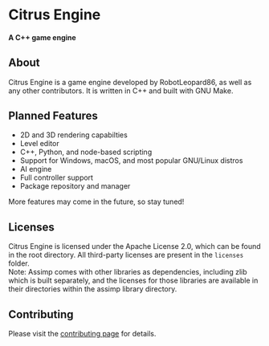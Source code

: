 # Citrus Engine  
#### A C++ game engine  

## About
Citrus Engine is a game engine developed by RobotLeopard86, as well as any other contributors. It is written in C++ and built with GNU Make.

## Planned Features
* 2D and 3D rendering capabilties
* Level editor
* C++, Python, and node-based scripting
* Support for Windows, macOS, and most popular GNU/Linux distros
* AI engine
* Full controller support
* Package repository and manager

More features may come in the future, so stay tuned!

## Licenses
Citrus Engine is licensed under the Apache License 2.0, which can be found in the root directory. All third-party licenses are present in the `licenses` folder.  
Note: Assimp comes with other libraries as dependencies, including zlib which is built separately, and the licenses for those libraries are available in their directories within the assimp library directory.

## Contributing
Please visit the [contributing page](CONTRIBUTING.md) for details.
